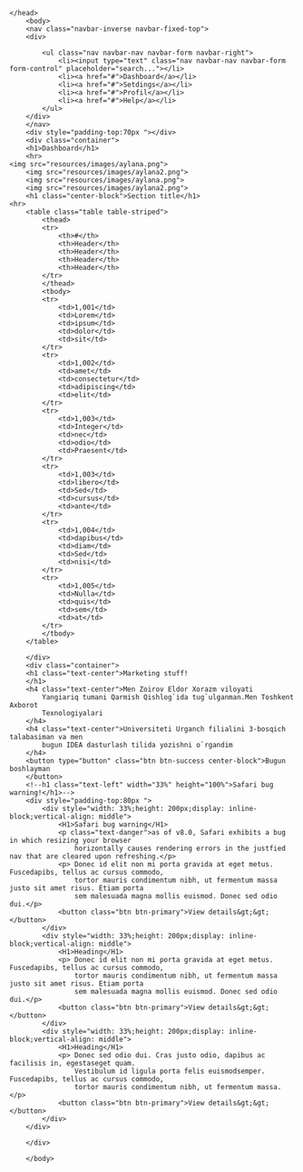 <!DOCTYPE html>
<html>
    <head>
        <title>HOMEWORK</title>
    <!-- Bootstrap -->
        <link href="resources/bootstrap/css/bootstrap.css" rel="stylesheet">
            <script src="resources/jquery.js"></script>
                 <script src="resources/bootstrap/js/bootstrap.js"></script>

    </head>
        <body>
        <nav class="navbar-inverse navbar-fixed-top">
        <div>

            <ul class="nav navbar-nav navbar-form navbar-right">
                <li><input type="text" class="nav navbar-nav navbar-form form-control" placeholder="search..."></li>
                <li><a href="#">Dashboard</a></li>
                <li><a href="#">Setdings</a></li>
                <li><a href="#">Profil</a></li>
                <li><a href="#">Help</a></li>
            </ul>
        </div>
        </nav>
        <div style="padding-top:70px "></div>
        <div class="container">
        <h1>Dashboard</h1>
        <hr>
    <img src="resources/images/aylana.png">
        <img src="resources/images/aylana2.png">
        <img src="resources/images/aylana.png">
        <img src="resources/images/aylana2.png">
        <h1 class="center-block">Section title</h1>
    <hr>
        <table class="table table-striped">
            <thead>
            <tr>
                <th>#</th>
                <th>Header</th>
                <th>Header</th>
                <th>Header</th>
                <th>Header</th>
            </tr>
            </thead>
            <tbody>
            <tr>
                <td>1,001</td>
                <td>Lorem</td>
                <td>ipsum</td>
                <td>dolor</td>
                <td>sit</td>
            </tr>
            <tr>
                <td>1,002</td>
                <td>amet</td>
                <td>consectetur</td>
                <td>adipiscing</td>
                <td>elit</td>
            </tr>
            <tr>
                <td>1,003</td>
                <td>Integer</td>
                <td>nec</td>
                <td>odio</td>
                <td>Praesent</td>
            </tr>
            <tr>
                <td>1,003</td>
                <td>libero</td>
                <td>Sed</td>
                <td>cursus</td>
                <td>ante</td>
            </tr>
            <tr>
                <td>1,004</td>
                <td>dapibus</td>
                <td>diam</td>
                <td>Sed</td>
                <td>nisi</td>
            </tr>
            <tr>
                <td>1,005</td>
                <td>Nulla</td>
                <td>quis</td>
                <td>sem</td>
                <td>at</td>
            </tr>
            </tbody>
        </table>

        </div>
        <div class="container">
        <h1 class="text-center">Marketing stuff!
        </h1>
        <h4 class="text-center">Men Zoirov Eldor Xorazm viloyati
            Yangiariq tumani Qarmish Qishlog`ida tug`ulganman.Men Toshkent Axborot
            Texnologiyalari
        </h4>
        <h4 class="text-center">Universiteti Urganch filialini 3-bosqich talabasiman va men
            bugun IDEA dasturlash tilida yozishni o`rgandim
        </h4>
        <button type="button" class="btn btn-success center-block">Bugun boshlayman
        </button>
        <!--h1 class="text-left" width="33%" height="100%">Safari bug warning!</h1>-->
        <div style="padding-top:80px ">
            <div style="width: 33%;height: 200px;display: inline-block;vertical-align: middle">
                <H1>Safari bug warning</H1>
                <p class="text-danger">as of v8.0, Safari exhibits a bug in which resizing your browser
                    horizontally causes rendering errors in the justfied nav that are cleared upon refreshing.</p>
                <p> Donec id elit non mi porta gravida at eget metus. Fuscedapibs, tellus ac cursus commodo,
                    tortor mauris condimentum nibh, ut fermentum massa justo sit amet risus. Etiam porta
                    sem malesuada magna mollis euismod. Donec sed odio dui.</p>
                <button class="btn btn-primary">View details&gt;&gt;</button>
            </div>
            <div style="width: 33%;height: 200px;display: inline-block;vertical-align: middle">
                <H1>Heading</H1>
                <p> Donec id elit non mi porta gravida at eget metus. Fuscedapibs, tellus ac cursus commodo,
                    tortor mauris condimentum nibh, ut fermentum massa justo sit amet risus. Etiam porta
                    sem malesuada magna mollis euismod. Donec sed odio dui.</p>
                <button class="btn btn-primary">View details&gt;&gt;</button>
            </div>
            <div style="width: 33%;height: 200px;display: inline-block;vertical-align: middle">
                <H1>Heading</H1>
                <p> Donec sed odio dui. Cras justo odio, dapibus ac facilisis in, egestaseget quam.
                    Vestibulum id ligula porta felis euismodsemper. Fuscedapibs, tellus ac cursus commodo,
                    tortor mauris condimentum nibh, ut fermentum massa.</p>
                <button class="btn btn-primary">View details&gt;&gt;</button>
            </div>
        </div>

        </div>

        </body>
</html>
